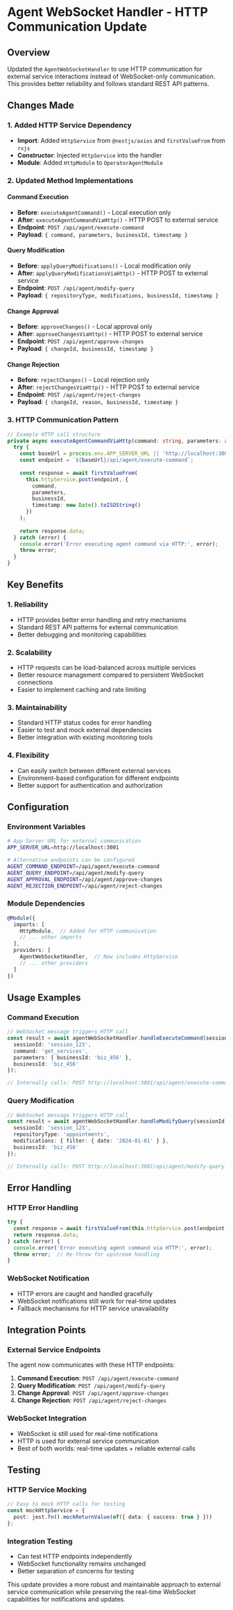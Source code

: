 # Agent WebSocket Handler - HTTP Communication Update

## Overview
Updated the `AgentWebSocketHandler` to use HTTP communication for external service interactions instead of WebSocket-only communication. This provides better reliability and follows standard REST API patterns.

## Changes Made

### 1. **Added HTTP Service Dependency**
- **Import**: Added `HttpService` from `@nestjs/axios` and `firstValueFrom` from `rxjs`
- **Constructor**: Injected `HttpService` into the handler
- **Module**: Added `HttpModule` to `OperatorAgentModule`

### 2. **Updated Method Implementations**

#### **Command Execution**
- **Before**: `executeAgentCommand()` - Local execution only
- **After**: `executeAgentCommandViaHttp()` - HTTP POST to external service
- **Endpoint**: `POST /api/agent/execute-command`
- **Payload**: `{ command, parameters, businessId, timestamp }`

#### **Query Modification**
- **Before**: `applyQueryModifications()` - Local modification only
- **After**: `applyQueryModificationsViaHttp()` - HTTP POST to external service
- **Endpoint**: `POST /api/agent/modify-query`
- **Payload**: `{ repositoryType, modifications, businessId, timestamp }`

#### **Change Approval**
- **Before**: `approveChanges()` - Local approval only
- **After**: `approveChangesViaHttp()` - HTTP POST to external service
- **Endpoint**: `POST /api/agent/approve-changes`
- **Payload**: `{ changeId, businessId, timestamp }`

#### **Change Rejection**
- **Before**: `rejectChanges()` - Local rejection only
- **After**: `rejectChangesViaHttp()` - HTTP POST to external service
- **Endpoint**: `POST /api/agent/reject-changes`
- **Payload**: `{ changeId, reason, businessId, timestamp }`

### 3. **HTTP Communication Pattern**

```typescript
// Example HTTP call structure
private async executeAgentCommandViaHttp(command: string, parameters: any, businessId: string): Promise<any> {
  try {
    const baseUrl = process.env.APP_SERVER_URL || 'http://localhost:3001';
    const endpoint = `${baseUrl}/api/agent/execute-command`;
    
    const response = await firstValueFrom(
      this.httpService.post(endpoint, {
        command,
        parameters,
        businessId,
        timestamp: new Date().toISOString()
      })
    );
    
    return response.data;
  } catch (error) {
    console.error('Error executing agent command via HTTP:', error);
    throw error;
  }
}
```

## Key Benefits

### 1. **Reliability**
- HTTP provides better error handling and retry mechanisms
- Standard REST API patterns for external communication
- Better debugging and monitoring capabilities

### 2. **Scalability**
- HTTP requests can be load-balanced across multiple services
- Better resource management compared to persistent WebSocket connections
- Easier to implement caching and rate limiting

### 3. **Maintainability**
- Standard HTTP status codes for error handling
- Easier to test and mock external dependencies
- Better integration with existing monitoring tools

### 4. **Flexibility**
- Can easily switch between different external services
- Environment-based configuration for different endpoints
- Better support for authentication and authorization

## Configuration

### **Environment Variables**
```bash
# App Server URL for external communication
APP_SERVER_URL=http://localhost:3001

# Alternative endpoints can be configured
AGENT_COMMAND_ENDPOINT=/api/agent/execute-command
AGENT_QUERY_ENDPOINT=/api/agent/modify-query
AGENT_APPROVAL_ENDPOINT=/api/agent/approve-changes
AGENT_REJECTION_ENDPOINT=/api/agent/reject-changes
```

### **Module Dependencies**
```typescript
@Module({
  imports: [
    HttpModule,  // Added for HTTP communication
    // ... other imports
  ],
  providers: [
    AgentWebSocketHandler,  // Now includes HttpService
    // ... other providers
  ]
})
```

## Usage Examples

### **Command Execution**
```typescript
// WebSocket message triggers HTTP call
const result = await agentWebSocketHandler.handleExecuteCommand(sessionId, {
  sessionId: 'session_123',
  command: 'get_services',
  parameters: { businessId: 'biz_456' },
  businessId: 'biz_456'
});

// Internally calls: POST http://localhost:3001/api/agent/execute-command
```

### **Query Modification**
```typescript
// WebSocket message triggers HTTP call
const result = await agentWebSocketHandler.handleModifyQuery(sessionId, {
  sessionId: 'session_123',
  repositoryType: 'appointments',
  modifications: { filter: { date: '2024-01-01' } },
  businessId: 'biz_456'
});

// Internally calls: POST http://localhost:3001/api/agent/modify-query
```

## Error Handling

### **HTTP Error Handling**
```typescript
try {
  const response = await firstValueFrom(this.httpService.post(endpoint, payload));
  return response.data;
} catch (error) {
  console.error('Error executing agent command via HTTP:', error);
  throw error;  // Re-throw for upstream handling
}
```

### **WebSocket Notification**
- HTTP errors are caught and handled gracefully
- WebSocket notifications still work for real-time updates
- Fallback mechanisms for HTTP service unavailability

## Integration Points

### **External Service Endpoints**
The agent now communicates with these HTTP endpoints:

1. **Command Execution**: `POST /api/agent/execute-command`
2. **Query Modification**: `POST /api/agent/modify-query`
3. **Change Approval**: `POST /api/agent/approve-changes`
4. **Change Rejection**: `POST /api/agent/reject-changes`

### **WebSocket Integration**
- WebSocket is still used for real-time notifications
- HTTP is used for external service communication
- Best of both worlds: real-time updates + reliable external calls

## Testing

### **HTTP Service Mocking**
```typescript
// Easy to mock HTTP calls for testing
const mockHttpService = {
  post: jest.fn().mockReturnValue(of({ data: { success: true } }))
};
```

### **Integration Testing**
- Can test HTTP endpoints independently
- WebSocket functionality remains unchanged
- Better separation of concerns for testing

This update provides a more robust and maintainable approach to external service communication while preserving the real-time WebSocket capabilities for notifications and updates.
